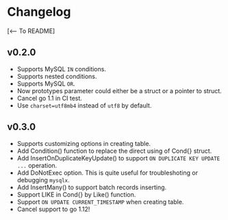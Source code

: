 # Changelog

[<-- To README]

## v0.2.0

- Supports MySQL `IN` conditions.
- Supports nested conditions.
- Supports MySQL `OR`.
- Now prototypes parameter could either be a struct or a pointer to struct.
- Cancel go 1.1 in CI test.
- Use `charset=utf8mb4` instead of `utf8` by default.

## v0.3.0

- Supports customizing options in creating table.
- Add Condition() function to replace the direct using of Cond{} struct.
- Add InsertOnDuplicateKeyUpdate() to support `ON DUPLICATE KEY UPDATE ...` operation.
- Add DoNotExec option. This is quite useful for troubleshoting or debugging `mysqlx`.
- Add InsertMany() to support batch records inserting.
- Support LIKE in Cond{} by Like() function.
- Support `ON UPDATE CURRENT_TIMESTAMP` when creating table.
- Cancel support to go 1.12!
